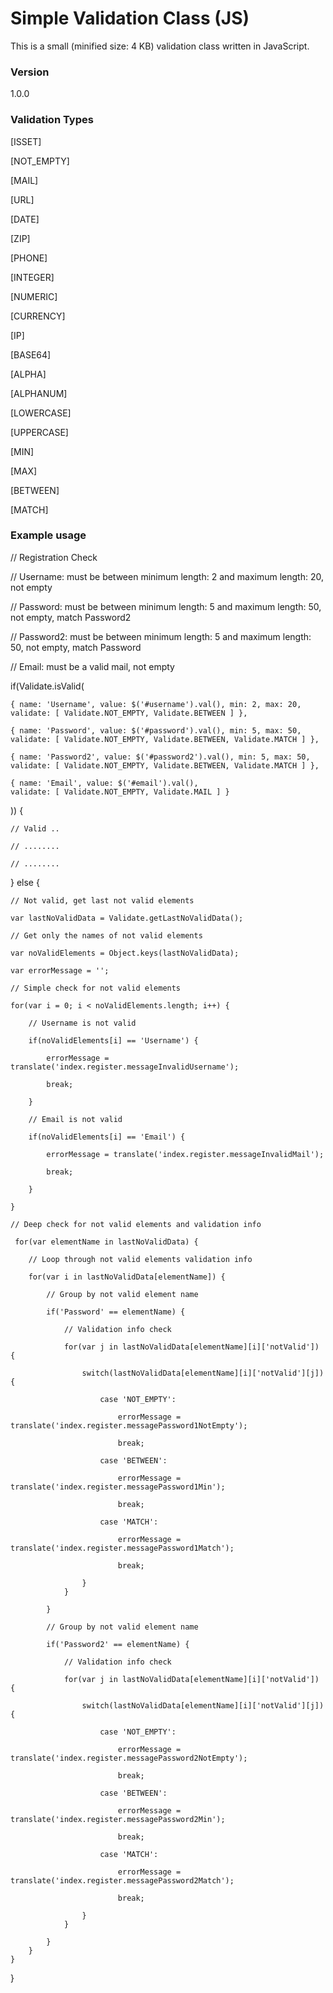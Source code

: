 # Simple Validation Class (JS)

This is a small (minified size: 4 KB) validation class written in JavaScript.

### Version
1.0.0

### Validation Types

[ISSET]

[NOT_EMPTY]

[MAIL]

[URL]

[DATE]

[ZIP]

[PHONE]

[INTEGER]

[NUMERIC]

[CURRENCY]

[IP]

[BASE64]

[ALPHA]

[ALPHANUM]

[LOWERCASE]

[UPPERCASE]

[MIN]

[MAX]

[BETWEEN]

[MATCH]

### Example usage

// Registration Check

// Username: must be between minimum length: 2 and maximum length: 20, not empty

// Password: must be between minimum length: 5 and maximum length: 50, not empty, match Password2

// Password2: must be between minimum length: 5 and maximum length: 50, not empty, match Password

// Email: must be a valid mail, not empty


if(Validate.isValid(

	{ name: 'Username', value: $('#username').val(), min: 2, max: 20, 
	validate: [ Validate.NOT_EMPTY, Validate.BETWEEN ] },
	
	{ name: 'Password', value: $('#password').val(), min: 5, max: 50, 
	validate: [ Validate.NOT_EMPTY, Validate.BETWEEN, Validate.MATCH ] },
	
	{ name: 'Password2', value: $('#password2').val(), min: 5, max: 50, 
	validate: [ Validate.NOT_EMPTY, Validate.BETWEEN, Validate.MATCH ] },
	
	{ name: 'Email', value: $('#email').val(), 
	validate: [ Validate.NOT_EMPTY, Validate.MAIL ] }
	
)) {

	// Valid ..

	// ........

	// ........ 
} else {
	
	// Not valid, get last not valid elements

	var lastNoValidData = Validate.getLastNoValidData();
	
	// Get only the names of not valid elements
	
	var noValidElements = Object.keys(lastNoValidData);
	
	var errorMessage = '';
	
	// Simple check for not valid elements
	
	for(var i = 0; i < noValidElements.length; i++) {
	
		// Username is not valid
	
		if(noValidElements[i] == 'Username') {
		
			errorMessage = translate('index.register.messageInvalidUsername');
			
			break;
			
		}
		
		// Email is not valid
		
		if(noValidElements[i] == 'Email') {
		
			errorMessage = translate('index.register.messageInvalidMail');
			
			break;
			
		}
		
	}
	
	// Deep check for not valid elements and validation info
	
	 for(var elementName in lastNoValidData) {

		// Loop through not valid elements validation info

		for(var i in lastNoValidData[elementName]) {

			// Group by not valid element name

			if('Password' == elementName) {

				// Validation info check

				for(var j in lastNoValidData[elementName][i]['notValid']) {

					switch(lastNoValidData[elementName][i]['notValid'][j]) {

						case 'NOT_EMPTY':

							errorMessage = translate('index.register.messagePassword1NotEmpty');

							break;
							
						case 'BETWEEN':

							errorMessage = translate('index.register.messagePassword1Min');

							break;
							
						case 'MATCH':

							errorMessage = translate('index.register.messagePassword1Match');

							break;

					}
				}

			}
			
			// Group by not valid element name

			if('Password2' == elementName) {

				// Validation info check

				for(var j in lastNoValidData[elementName][i]['notValid']) {

					switch(lastNoValidData[elementName][i]['notValid'][j]) {

						case 'NOT_EMPTY':

							errorMessage = translate('index.register.messagePassword2NotEmpty');

							break;
							
						case 'BETWEEN':

							errorMessage = translate('index.register.messagePassword2Min');

							break;
							
						case 'MATCH':

							errorMessage = translate('index.register.messagePassword2Match');

							break;

					}
				}

			}
		}
	}
	
}